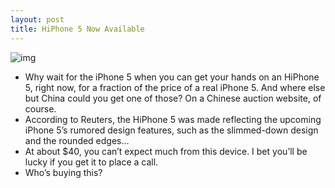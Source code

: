 ```yaml
---
layout: post
title: HiPhone 5 Now Available
---
```

![img](http://media.idownloadblog.com/wp-content/uploads/2011/08/HiPhone-5.jpg)
* Why wait for the iPhone 5 when you can get your hands on an HiPhone 5, right now, for a fraction of the price of a real iPhone 5. And where else but China could you get one of those? On a Chinese auction website, of course.
* According to Reuters, the HiPhone 5 was made reflecting the upcoming iPhone 5’s rumored design features, such as the slimmed-down design and the rounded edges…
* At about $40, you can’t expect much from this device. I bet you’ll be lucky if you get it to place a call.
* Who’s buying this?

